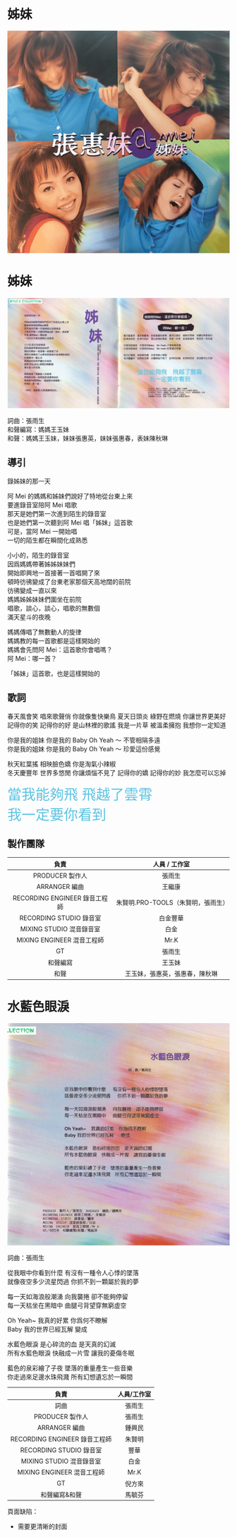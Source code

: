 # 姊妹

![封面](./cover.png)

# 姊妹

![姊妹](./zm.jpg)

詞曲：張雨生  
和聲編寫：媽媽王玉妹  
和聲：媽媽王玉妹，妹妹張惠英，妹妹張惠春，表妹陳秋琳

## 導引

錄姊妹的那一天

阿 Mei 的媽媽和姊妹們說好了特地從台東上來  
要進錄音室陪阿 Mei 唱歌  
那天是她們第一次進到陌生的錄音室  
也是她們第一次聽到阿 Mei 唱「姊妹」這首歌  
可是，當阿 Mei 一開始唱  
一切的陌生都在瞬間化成熟悉

小小的，陌生的錄音室  
因爲媽媽帶著姊姊妹妹們  
開始即興地一首接著一首唱開了來  
頓時彷彿變成了台東老家那個天高地闊的前院  
彷彿變成一直以來  
媽媽姊姊妹妹們圍坐在前院  
唱歌，談心，談心，唱歌的無數個  
滿天星斗的夜晚

媽媽傳唱了無數動人的旋律  
媽媽教的每一首歌都是這樣開始的  
媽媽會先問阿 Mei：這首歌你會唱嗎？  
阿 Mei：哪一首？

「姊妹」這首歌，也是這樣開始的

## 歌詞

春天風會笑 唱來歌聲俏 你就像隻快樂鳥 夏天日頭炎 綠野在燃燒 你讓世界更美好  
記得你的笑 記得你的好 是山林裡的歌謠 我是一片草 被溫柔擁抱 我想你一定知道

你是我的姐妹 你是我的 Baby Oh Yeah ～ 不管相隔多遠  
你是我的姐妹 你是我的 Baby Oh Yeah ～ 珍愛這份感覺

秋天紅葉搖 相映臉色嬌 你是淘氣小辣椒  
冬天慶豐年 世界多悠閒 你讓煩惱不見了 記得你的嬌 記得你的妙 我怎麼可以忘掉

<span style="font-size: 32px; color: #5cc3e2">當我能夠飛 飛越了雲霄<br>我一定要你看到</span>

## 製作團隊

|             負責              |           人員 / 工作室            |
| :---------------------------: | :--------------------------------: |
|        PRODUCER 製作人        |               張雨生               |
|         ARRANGER 編曲         |               王繼康               |
| RECORDING ENGINEER 錄音工程師 | 朱賢明.PRO-TOOLS（朱賢明，張雨生） |
|    RECORDING STUDIO 錄音室    |              白金豐華              |
|   MIXING STUDIO 混音錄音室    |                白金                |
|  MIXING ENGINEER 混音工程師   |                Mr.K                |
|              GT               |               張雨生               |
|           和聲編寫            |               王玉妹               |
|             和聲              |   王玉妹，張惠英，張惠春，陳秋琳   |

# 水藍色眼淚

![水藍色眼淚](./slsyl.jpg)

詞曲：張雨生

從我眼中你看到什麼 有沒有一種令人心悸的墜落  
就像夜空多少流星閃過 你抓不到一顆屬於我的夢

每一天如海浪般潮湧 向我襲捲 卻不能夠停留  
每一天枯坐在黑暗中 曲腿弓背望穿無窮虛空

Oh Yeah~ 我真的好累 你爲何不瞭解  
Baby 我的世界已經瓦解 變成

水藍色眼淚 是心碎流的血 是天真的幻滅  
所有水藍色眼淚 快融成一片雪 讓我的憂傷冬眠

藍色的泉彩繪了子夜 墜落的重量產生一些音樂  
你走過來足邊水珠飛濺 所有幻想遺忘於一瞬間

|             負責              | 人員/工作室 |
| :---------------------------: | :---------: |
|             詞曲              |   張雨生    |
|        PRODUCER 製作人        |   張雨生    |
|         ARRANGER 編曲         |   鍾興民    |
| RECORDING ENGINEER 錄音工程師 |   朱賢明    |
|    RECORDING STUDIO 錄音室    |    豐華     |
|   MIXING STUDIO 混音錄音室    |    白金     |
|  MIXING ENGINEER 混音工程師   |    Mr.K     |
|              GT               |   倪方來    |
|         和聲編寫&和聲         |   馬毓芬    |

頁面缺陷：

-   需要更清晰的封面
